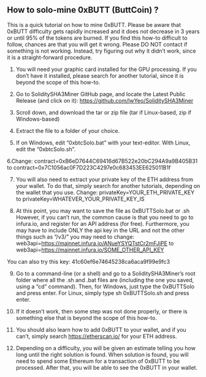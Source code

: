 ## How to solo-mine 0xBUTT (ButtCoin) ?

This is a quick tutorial on how to mine 0xBUTT. Please be aware that 0xBUTT difficulty gets rapidly increased and it does not decrease in 3 years or until 95% of the tokens are burned. If you find this how-to difficult to follow, chances are that you will get it wrong. Please DO NOT contact if something is not working. Instead, try figuring out why it didn’t work, since it is a straight-forward procedure.

1. You will need your graphic card installed for the GPU processing. If you don’t have it installed, please search for another tutorial, since it is beyond the scope of this how-to.

2. Go to SoliditySHA3Miner GitHub page, and locate the Latest Public Release (and click on it):
https://github.com/lwYeo/SoliditySHA3Miner


3. Scroll down, and download the tar or zip file (tar if Linux-based, zip if Windows-based)

4. Extract the file to a folder of your choice.

5. If on Windows, edit “0xbtcSolo.bat” with your text-editor. With Linux, edit the “0xbtcSolo.sh”.

6.Change:
contract=0xB6eD7644C69416d67B522e20bC294A9a9B405B31
to
contract=0x7C1056ac0F7D223C4297e0c683453EE625011B1f

7. You will also need to extract your private key of the ETH address from your wallet. To do that, simply search for another tutorials, depending on the wallet that you use.
Change:
privateKey=YOUR_ETH_PRIVATE_KEY
to
privateKey=WHATEVER_YOUR_PRIVATE_KEY_IS

8. At this point, you may want to save the file as 0xBUTTSolo.bat or .sh  However, if you can’t run, the common cause is that you need to go to infura.io, and register for an API address (for free). Furthermore, you may have to include ONLY the api key in the URL and not the other things such as “/v3/” you may need to change:
web3api=https://mainnet.infura.io/ANueYSYQTstCr2mFJjPE
to
web3api=https://mainnet.infura.io/SOME_OTHER_API_KEY

You can also try this key: 41c60ef6e74645238ca6aca9f99e9fc3 

9. Go to a command-line (or a shell) and go to a SoliditySHA3Miner’s root folder where all the .sh and .bat files are (including the one you saved, using a “cd” command). Then, for Windows, just type the 0xBUTTSolo and press enter. For Linux, simply type sh 0xBUTTSolo.sh and press enter.

10. If it doesn’t work, then some step was not done properly, or there is something else that is beyond the scope of this how-to.

11. You should also learn how to add 0xBUTT to your wallet, and if you can’t, simply search https://etherscan.io/  for your ETH address.

12. Depending on a difficulty, you will be given an estimate telling you how long until the right solution is found.  When solution is found, you will need to spend some Ethereum for a transaction of 0xBUTT to be processed. After that, you will be able to see the 0xBUTT in your wallet.

